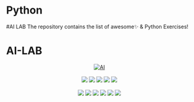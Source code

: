 # Python
#AI LAB
The repository contains the list of awesome✨ &amp; Python Exercises!

<h1 style="align=center">AI-LAB</h1>

<div align="center">
<a href="https://github.com/topics/Python"><img alt="AI" src="https://img.shields.io/badge/AI%20-%23E34F26.svg?&style=for-the-badge"/></a>
<br>
<br>
<a href="https://github.com/Sujith-Karnati/AI-LAB"><img src="https://badges.frapsoft.com/os/v1/open-source.svg?v=103"></a>
<a href="https://github.com/Sujith-Karnati/AI-LAB"><img src="https://img.shields.io/badge/Built%20by-developers%20%3C%2F%3E-0059b3"></a>
<a href="https://github.com/Sujith-Karnati/AI-LAB"><img src="https://img.shields.io/static/v1.svg?label=Contributions&message=Welcome&color=yellow"></a>
<a href="https://github.com/Sujith-Karnati/"><img src="https://img.shields.io/badge/Maintained%3F-yes-brightgreen.svg?v=103"></a>
<a href="https://github.com/Sujith-Karnati/AI-LAB/blob/main/LICENSE"><img src="https://img.shields.io/badge/license-MIT-blue.svg?v=103"></a>
<br>

<br>
<a href="https://github.com/Sujith-Karnati/AI-LAB/graphs/contributors"><img src="https://img.shields.io/github/contributors/DSujith-Karnati/AI-LAB?color=brightgreen"></a>
<a href="https://github.com/Sujith-Karnati/AI-LAB/stargazers"><img src="https://img.shields.io/github/stars/DSujith-Karnati/AI-LAB?color=0059b3"></a>
<a href="https://github.com/Sujith-Karnati/AI-LAB/network/members"><img src="https://img.shields.io/github/forks/DSujith-Karnati/AI-LAB?color=yellow"></a>
<a href="https://github.com/Sujith-Karnati/AI-LAB/issues"><img src="https://img.shields.io/github/issues/DSujith-Karnati/AI-LAB?color=0059b3"></a>
<a href="https://github.com/Sujith-Karnati/AI-LAB/issues?q=is%3Aissue+is%3Aclosed"><img src="https://img.shields.io/github/issues-closed-raw/DSujith-Karnati/AI-LAB?color=yellow"></a>
<a href="https://github.com/Sujith-Karnati/AI-LAB/pulls"><img src="https://img.shields.io/github/issues-pr/DSujith-Karnati/AI-LAB?color=brightgreen"></a>
<a href="https://github.com/Sujith-Karnati/AI-LAB/pulls?q=is%3Apr+is%3Aclosed"><img src="https://img.shields.io/github/issues-pr-closed-raw/DSujith-Karnati/AI-LAB?
